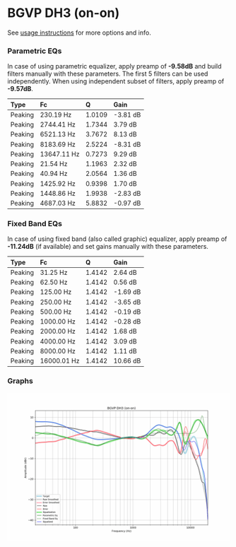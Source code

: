 # BGVP DH3 (on-on)
See [usage instructions](https://github.com/jaakkopasanen/AutoEq#usage) for more options and info.

### Parametric EQs
In case of using parametric equalizer, apply preamp of **-9.58dB** and build filters manually
with these parameters. The first 5 filters can be used independently.
When using independent subset of filters, apply preamp of **-9.57dB**.

| Type    | Fc          |      Q | Gain     |
|:--------|:------------|:-------|:---------|
| Peaking | 230.19 Hz   | 1.0109 | -3.81 dB |
| Peaking | 2744.41 Hz  | 1.7344 | 3.79 dB  |
| Peaking | 6521.13 Hz  | 3.7672 | 8.13 dB  |
| Peaking | 8183.69 Hz  | 2.5224 | -8.31 dB |
| Peaking | 13647.11 Hz | 0.7273 | 9.29 dB  |
| Peaking | 21.54 Hz    | 1.1963 | 2.32 dB  |
| Peaking | 40.94 Hz    | 2.0564 | 1.36 dB  |
| Peaking | 1425.92 Hz  | 0.9398 | 1.70 dB  |
| Peaking | 1448.86 Hz  | 1.9938 | -2.83 dB |
| Peaking | 4687.03 Hz  | 5.8832 | -0.97 dB |

### Fixed Band EQs
In case of using fixed band (also called graphic) equalizer, apply preamp of **-11.24dB**
(if available) and set gains manually with these parameters.

| Type    | Fc          |      Q | Gain     |
|:--------|:------------|:-------|:---------|
| Peaking | 31.25 Hz    | 1.4142 | 2.64 dB  |
| Peaking | 62.50 Hz    | 1.4142 | 0.56 dB  |
| Peaking | 125.00 Hz   | 1.4142 | -1.69 dB |
| Peaking | 250.00 Hz   | 1.4142 | -3.65 dB |
| Peaking | 500.00 Hz   | 1.4142 | -0.19 dB |
| Peaking | 1000.00 Hz  | 1.4142 | -0.28 dB |
| Peaking | 2000.00 Hz  | 1.4142 | 1.68 dB  |
| Peaking | 4000.00 Hz  | 1.4142 | 3.09 dB  |
| Peaking | 8000.00 Hz  | 1.4142 | 1.11 dB  |
| Peaking | 16000.01 Hz | 1.4142 | 10.66 dB |

### Graphs
![](./BGVP%20DH3%20(on-on).png)